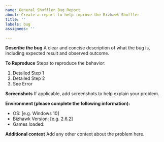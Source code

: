 ```yaml
---
name: General Shuffler Bug Report
about: Create a report to help improve the Bizhawk Shuffler
title: ''
labels: bug
assignees: ''

---
```


**Describe the bug**
A clear and concise description of what the bug is, including expected result and observed outcome.

**To Reproduce**
Steps to reproduce the behavior:
1. Detailed Step 1
2. Detailed Step 2
3. See Error

**Screenshots**
If applicable, add screenshots to help explain your problem.

**Environment (please complete the following information):**
 - OS: [e.g. Windows 10]
 - Bizhawk Version: [e.g. 2.6.2]
 - Games loaded:

**Additional context**
Add any other context about the problem here.
